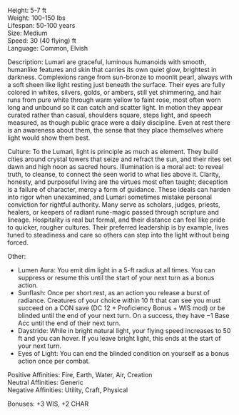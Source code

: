 Height: 5-7 ft  
Weight: 100-150 lbs  
Lifespan: 50-100 years  
Size: Medium  
Speed: 30 (40 flying) ft  
Language: Common, Elvish

Description: Lumari are graceful, luminous humanoids with smooth, humanlike features and skin that carries its own quiet glow, brightest in darkness. Complexions range from sun-bronze to moonlit pearl, always with a soft sheen like light resting just beneath the surface. Their eyes are fully colored in whites, silvers, golds, or ambers, still yet shimmering, and hair runs from pure white through warm yellow to faint rose, most often worn long and unbound so it can catch and scatter light. In motion they appear curated rather than casual, shoulders square, steps light, and speech measured, as though public grace were a daily discipline. Even at rest there is an awareness about them, the sense that they place themselves where light would show them best.

Culture: To the Lumari, light is principle as much as element. They build cities around crystal towers that seize and refract the sun, and their rites set dawn and high noon as sacred hours. Illumination is a moral act: to reveal truth, to cleanse, to connect the seen world to what lies above it. Clarity, honesty, and purposeful living are the virtues most often taught; deception is a failure of character, mercy a form of guidance. These ideals can harden into rigor when unexamined, and Lumari sometimes mistake personal conviction for rightful authority. Many serve as scholars, judges, priests, healers, or keepers of radiant rune-magic passed through scripture and lineage. Hospitality is real but formal, and their distance can feel like pride to quicker, rougher cultures. Their preferred leadership is by example, lives tuned to steadiness and care so others can step into the light without being forced.

Other:
- Lumen Aura: You emit dim light in a 5-ft radius at all times. You can suppress or resume this until the start of your next turn as a bonus action.
- Sunflash: Once per short rest, as an action you release a burst of radiance. Creatures of your choice within 10 ft that can see you must succeed on a CON save (DC 12 + Proficiency Bonus + WIS mod) or be blinded until the end of your next turn. On a success, they have −1 Base Acc until the end of their next turn.
- Daystride: While in bright natural light, your flying speed increases to 50 ft and you can hover. If you leave bright light, this ends at the start of your next turn.
- Eyes of Light: You can end the blinded condition on yourself as a bonus action once per combat.

Positive Affinities: Fire, Earth, Water, Air, Creation  
Neutral Affinities: Generic  
Negative Affinities: Utility, Craft, Physical  

Bonuses: +3 WIS, +2 CHAR